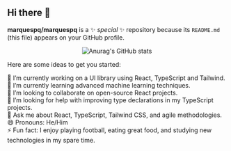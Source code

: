 ## Hi there 👋

**marquespq/marquespq** is a ✨ _special_ ✨ repository because its `README.md` (this file) appears on your GitHub profile.

<div align="center">
  <img src="https://github-readme-stats.vercel.app/api/top-langs/?username=marquespq&layout=pie" alt="Anurag's GitHub stats" />
</div>

Here are some ideas to get you started:

🔭 I’m currently working on a UI library using React, TypeScript and Tailwind.  
🌱 I’m currently learning advanced machine learning techniques.  
👯 I’m looking to collaborate on open-source React projects.  
🤔 I’m looking for help with improving type declarations in my TypeScript projects.  
💬 Ask me about React, TypeScript, Tailwind CSS, and agile methodologies.  
😄 Pronouns: He/Him  
⚡ Fun fact: I enjoy playing football, eating great food, and studying new technologies in my spare time.


